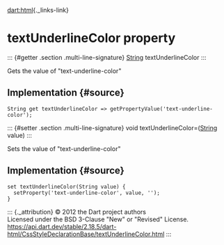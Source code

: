 [dart:html](../../dart-html/dart-html-library){._links-link}

textUnderlineColor property
===========================

::: {#getter .section .multi-line-signature}
[String](../../dart-core/string-class) textUnderlineColor
:::

Gets the value of \"text-underline-color\"

Implementation {#source}
--------------

``` {.language-dart data-language="dart"}
String get textUnderlineColor => getPropertyValue('text-underline-color');
```

::: {#setter .section .multi-line-signature}
void textUnderlineColor=([String](../../dart-core/string-class) value)
:::

Sets the value of \"text-underline-color\"

Implementation {#source}
--------------

``` {.language-dart data-language="dart"}
set textUnderlineColor(String value) {
  setProperty('text-underline-color', value, '');
}
```

::: {._attribution}
© 2012 the Dart project authors\
Licensed under the BSD 3-Clause \"New\" or \"Revised\" License.\
<https://api.dart.dev/stable/2.18.5/dart-html/CssStyleDeclarationBase/textUnderlineColor.html>
:::
